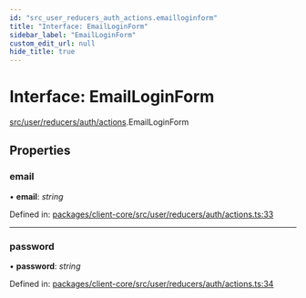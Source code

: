 ```yaml
---
id: "src_user_reducers_auth_actions.emailloginform"
title: "Interface: EmailLoginForm"
sidebar_label: "EmailLoginForm"
custom_edit_url: null
hide_title: true
---
```


# Interface: EmailLoginForm

[src/user/reducers/auth/actions](../modules/src_user_reducers_auth_actions.md).EmailLoginForm

## Properties

### email

• **email**: *string*

Defined in: [packages/client-core/src/user/reducers/auth/actions.ts:33](https://github.com/xr3ngine/xr3ngine/blob/a16a45d7e/packages/client-core/src/user/reducers/auth/actions.ts#L33)

___

### password

• **password**: *string*

Defined in: [packages/client-core/src/user/reducers/auth/actions.ts:34](https://github.com/xr3ngine/xr3ngine/blob/a16a45d7e/packages/client-core/src/user/reducers/auth/actions.ts#L34)
